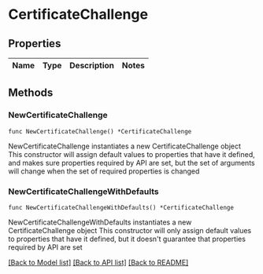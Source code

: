 # CertificateChallenge

## Properties

Name | Type | Description | Notes
------------ | ------------- | ------------- | -------------

## Methods

### NewCertificateChallenge

`func NewCertificateChallenge() *CertificateChallenge`

NewCertificateChallenge instantiates a new CertificateChallenge object
This constructor will assign default values to properties that have it defined,
and makes sure properties required by API are set, but the set of arguments
will change when the set of required properties is changed

### NewCertificateChallengeWithDefaults

`func NewCertificateChallengeWithDefaults() *CertificateChallenge`

NewCertificateChallengeWithDefaults instantiates a new CertificateChallenge object
This constructor will only assign default values to properties that have it defined,
but it doesn't guarantee that properties required by API are set


[[Back to Model list]](../README.md#documentation-for-models) [[Back to API list]](../README.md#documentation-for-api-endpoints) [[Back to README]](../README.md)


